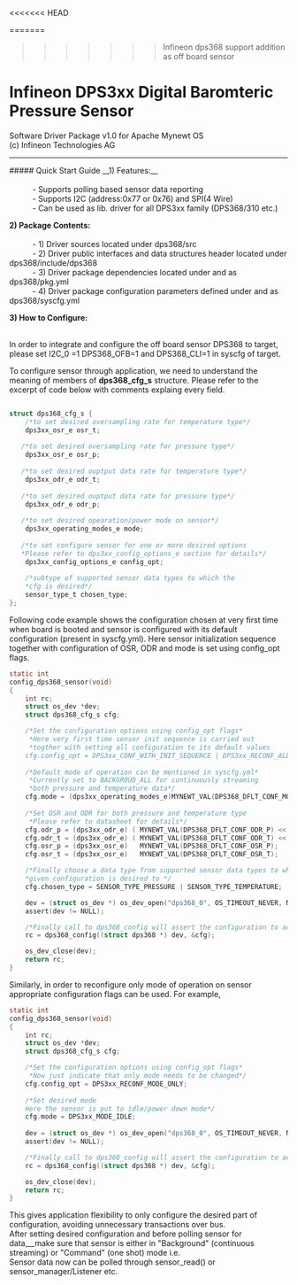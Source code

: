 <<<<<<< HEAD
<!---
#Copyright 2019 Infineon Technologies AG
#
#Licensed under the Apache License, Version 2.0 (the "License");
#you may not use this file except in compliance with the License.
#You may obtain a copy of the License at
#
#    https://www.apache.org/licenses/LICENSE-2.0
#
#Unless required by applicable law or agreed to in writing, software
#distributed under the License is distributed on an "AS IS" BASIS,
#WITHOUT WARRANTIES OR CONDITIONS OF ANY KIND, either express or implied.
#See the License for the specific language governing permissions and
#limitations under the License.
#
--->


=======
>>>>>>> Infineon dps368 support addition as off board sensor
# Infineon DPS3xx Digital Baromteric Pressure Sensor
Software Driver Package v1.0 for Apache Mynewt OS
<br>(c) Infineon Technologies AG
<hr>
##### Quick Start Guide
__1) Features:__<br><br>
	&emsp;&emsp;&emsp;- Supports polling based sensor data reporting <br>
	&emsp;&emsp;&emsp;- Supports I2C (address:0x77 or 0x76) and SPI(4 Wire) <br>
	&emsp;&emsp;&emsp;- Can be used as lib. driver for all DPS3xx family (DPS368/310 etc.) <br>
	
__2) Package Contents:__<br><br>
	&emsp;&emsp;&emsp;- 1) Driver sources located under dps368/src <br>	
	&emsp;&emsp;&emsp;- 2) Driver public interfaces and data structures header located under dps368/include/dps368 <br>
	&emsp;&emsp;&emsp;- 3) Driver package dependencies located under and as dps368/pkg.yml <br>
	&emsp;&emsp;&emsp;- 4) Driver package configuration parameters defined under and as dps368/syscfg.yml <br>
	
__3) How to Configure:__<br><br>

In order to integrate and configure the off board sensor DPS368 to target, please set I2C\_0 =1 DPS368\_OFB=1 and DPS368\_CLI=1 in syscfg of target.<br>

To configure sensor through application, we need to understand the meaning of members of **dps368_cfg_s** structure. Please refer to the excerpt of code below with comments explaing every field.<br>

```c

struct dps368_cfg_s {
	/*to set desired oversampling rate for temperature type*/
    dps3xx_osr_e osr_t; 
    
   /*to set desired oversampling rate for pressure type*/
    dps3xx_osr_e osr_p;
    
   /*to set desired ouptput data rate for temperature type*/
    dps3xx_odr_e odr_t;
    
   /*to set desired ouptput data rate for pressure type*/
    dps3xx_odr_e odr_p;
    
   /*to set desired opearation/power mode on sensor*/
    dps3xx_operating_modes_e mode;
    
   /*to set configure sensor for one or more desired options
   *Please refer to dps3xx_config_options_e section for details*/
    dps3xx_config_options_e config_opt;
   
	/*subtype of supported sensor data types to which the 
	*cfg is desired*/
    sensor_type_t chosen_type;
};

```
Following code example shows the configuration chosen at very first time when board is booted and sensor is configured with its default configuration (present in syscfg.yml). Here sensor initialization sequence together with configuration of OSR, ODR and mode is set using config\_opt flags.

```c
static int
config_dps368_sensor(void)
{
    int rc;
    struct os_dev *dev;
    struct dps368_cfg_s cfg;

	/*Set the configuration options using config_opt flags*
	 *Here very first time sensor init sequence is carried out
	 *togther with setting all configuration to its default values
    cfg.config_opt = DPS3xx_CONF_WITH_INIT_SEQUENCE | DPS3xx_RECONF_ALL;
    
    /*Default mode of operation can be mentioned in syscfg.yml*
     *Currently set to BACKGROUD_ALL for continuously streaming 
     *both pressure and temperature data*/
    cfg.mode = (dps3xx_operating_modes_e)MYNEWT_VAL(DPS368_DFLT_CONF_MODE);
    
    /*Set OSR and ODR for both pressure and temperature type
     *Please refer to datasheet for details*/
    cfg.odr_p = (dps3xx_odr_e) ( MYNEWT_VAL(DPS368_DFLT_CONF_ODR_P) << 4);
    cfg.odr_t = (dps3xx_odr_e) ( MYNEWT_VAL(DPS368_DFLT_CONF_ODR_T) << 4);
    cfg.osr_p = (dps3xx_osr_e)   MYNEWT_VAL(DPS368_DFLT_CONF_OSR_P);
    cfg.osr_t = (dps3xx_osr_e)   MYNEWT_VAL(DPS368_DFLT_CONF_OSR_T);

	/*Finally choose a data type from supported sensor data types to which
	*given configuration is desired to */
    cfg.chosen_type = SENSOR_TYPE_PRESSURE | SENSOR_TYPE_TEMPERATURE;

    dev = (struct os_dev *) os_dev_open("dps368_0", OS_TIMEOUT_NEVER, NULL);
    assert(dev != NULL);

	/*Finally call to dps368_config will assert the configuration to actuall sensor*/
    rc = dps368_config((struct dps368 *) dev, &cfg);

    os_dev_close(dev);
    return rc;
}	

```
Similarly, in order to reconfigure only mode of operation on sensor appropriate configuration flags can be used. For example,

```c
static int
config_dps368_sensor(void)
{
    int rc;
    struct os_dev *dev;
    struct dps368_cfg_s cfg;

	/*Set the configuration options using config_opt flags*
	 *Now just indicate that only mode needs to be changed*/
    cfg.config_opt = DPS3xx_RECONF_MODE_ONLY;
    
    /*Set desired mode
    Here the sensor is put to idle/power down mode*/
    cfg.mode = DPS3xx_MODE_IDLE;
      
    dev = (struct os_dev *) os_dev_open("dps368_0", OS_TIMEOUT_NEVER, NULL);
    assert(dev != NULL);

	/*Finally call to dps368_config will assert the configuration to actuall sensor*/
    rc = dps368_config((struct dps368 *) dev, &cfg);

    os_dev_close(dev);
    return rc;
}	

```
This gives application flexibility to only configure the desired part of configuration, avoiding unnecessary transactions over bus.<br>After setting desired configuration and before polling sensor for data,__make sure that sensor is either in "Background" (continuous streaming) or "Command" (one shot) mode i.e.  
Sensor data now can be polled through sensor\_read() or sensor\_manager/Listener etc.

